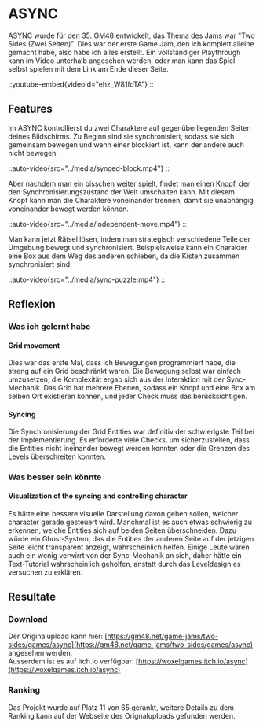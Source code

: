# ASYNC
ASYNC wurde für den 35. GM48 entwickelt, das Thema des Jams war "Two Sides (Zwei Seiten)".
Dies war der erste Game Jam, den ich komplett alleine gemacht habe, also habe ich alles erstellt.
Ein vollständiger Playthrough kann im Video unterhalb angesehen werden, oder man kann das Spiel selbst spielen mit dem Link am Ende dieser Seite.

::youtube-embed{videoId="ehz_W81foTA"}
::

## Features
Im ASYNC kontrollierst du zwei Charaktere auf gegenüberliegenden Seiten deines Bildschirms.
Zu Beginn sind sie synchronisiert, sodass sie sich gemeinsam bewegen und wenn einer blockiert ist, kann der andere auch nicht bewegen.

::auto-video{src="../media/synced-block.mp4"}
::

Aber nachdem man ein bisschen weiter spielt, findet man einen Knopf, der den Synchronisierungszustand der Welt umschalten kann.
Mit diesem Knopf kann man die Charaktere voneinander trennen, damit sie unabhängig voneinander bewegt werden können.

::auto-video{src="../media/independent-move.mp4"}
::

Man kann jetzt Rätsel lösen, indem man strategisch verschiedene Teile der Umgebung bewegt und synchronisiert.
Beispielsweise kann ein Charakter eine Box aus dem Weg des anderen schieben, da die Kisten zusammen synchronisiert sind.

::auto-video{src="../media/sync-puzzle.mp4"}
::

## Reflexion

### Was ich gelernt habe

#### Grid movement
Dies war das erste Mal, dass ich Bewegungen programmiert habe, die streng auf ein Grid beschränkt waren.
Die Bewegung selbst war einfach umzusetzen, die Komplexität ergab sich aus der Interaktion mit der Sync-Mechanik.
Das Grid hat mehrere Ebenen, sodass ein Knopf und eine Box am selben Ort existieren können, und jeder Check muss das berücksichtigen.

#### Syncing
Die Synchronisierung der Grid Entities war definitiv der schwierigste Teil bei der Implementierung. 
Es erforderte viele Checks, um sicherzustellen, dass die Entities nicht ineinander bewegt werden konnten oder die Grenzen des Levels überschreiten konnten.

### Was besser sein könnte

#### Visualization of the syncing and controlling character
Es hätte eine bessere visuelle Darstellung davon geben sollen, welcher character gerade gesteuert wird. 
Manchmal ist es auch etwas schwierig zu erkennen, welche Entities sich auf beiden Seiten überschneiden. 
Dazu würde ein Ghost-System, das die Entities der anderen Seite auf der jetzigen Seite leicht transparent anzeigt, wahrscheinlich helfen. 
Einige Leute waren auch ein wenig verwirrt von der Sync-Mechanik an sich, daher hätte ein Text-Tutorial wahrscheinlich geholfen, anstatt durch das Leveldesign es versuchen zu erklären.

## Resultate

### Download
Der Originalupload kann hier: [https://gm48.net/game-jams/two-sides/games/async](https://gm48.net/game-jams/two-sides/games/async) angesehen werden. \
Ausserdem ist es auf itch.io verfügbar: [https://woxelgames.itch.io/async](https://woxelgames.itch.io/async)

### Ranking
Das Projekt wurde auf Platz 11 von 65 gerankt, weitere Details zu dem Ranking kann auf der Webseite des Orignaluploads gefunden werden.
